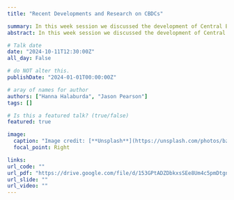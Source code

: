 ```yaml
---
title: "Recent Developments and Research on CBDCs"

summary: In this week session we discussed the development of Central Banks Digital Currencies, their usage, implementation and related topics. Two papers were used for our discussion <a href="https://papers.ssrn.com/sol3/papers.cfm?abstract_id=2994052">(Fung and Halaburda, 2016)<\a> and <a href="https://www.nature.com/articles/s41562-022-01404-9">(Baronchelli, Halaburda & Teytelboym, 2022)<\a> (also attached below).
abstract: In this week session we discussed the development of Central Banks Digital Currencies, their usage, implementation and related topics. Two papers were used for our discussion <a href="https://papers.ssrn.com/sol3/papers.cfm?abstract_id=2994052">(Fung and Halaburda, 2016)<\a> and <a href="https://www.nature.com/articles/s41562-022-01404-9">(Baronchelli, Halaburda & Teytelboym, 2022)<\a> (also attached below).

# Talk date
date: "2024-10-11T12:30:00Z"
all_day: False

# do NOT alter this.
publishDate: "2024-01-01T00:00:00Z"

# aray of names for author
authors: ["Hanna Halaburda", "Jason Pearson"]
tags: []

# Is this a featured talk? (true/false)
featured: true

image:
  caption: "Image credit: [**Unsplash**](https://unsplash.com/photos/bzdhc5b3Bxs)"
  focal_point: Right

links:
url_code: ""
url_pdf: "https://drive.google.com/file/d/153GPtADZDbkxsSEe8Um4c5pmDtgnobl8/view?usp=sharing"
url_slide: ""
url_video: ""
---
```

